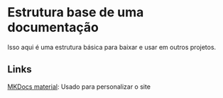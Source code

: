# Estrutura base de uma documentação

Isso aqui é uma estrutura básica para baixar e usar em outros projetos.

## Links
[MKDocs material](https://squidfunk.github.io/mkdocs-material/getting-started/): Usado para personalizar o site


